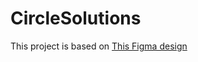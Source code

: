 # CircleSolutions

This project is based on [This Figma design](https://www.figma.com/design/QFZVTZMoMnYxdaiHm4PNiC/Homepage_circlesol?node-id=0-1&t=AA2j9G2VpA66w51U-1)